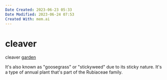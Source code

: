 ```yaml
---
Date Created: 2023-06-23 05:33
Date Modified: 2023-06-24 07:53
Created With: mem.ai
---
```


# cleaver

cleaver
[garden](https://mem.ai/m/H6vRLXThzY0VtefaQTBD)

It's also known as "goosegrass" or "stickyweed" due to its sticky nature. It's a type of annual plant that's part of the Rubiaceae family.
